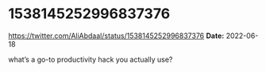 # 1538145252996837376
https://twitter.com/AliAbdaal/status/1538145252996837376
**Date:** 2022-06-18

what’s a go-to productivity hack you actually use?
